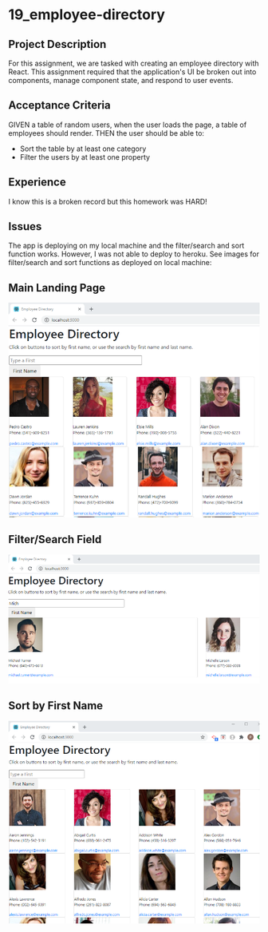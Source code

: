# 19_employee-directory

## Project Description
For this assignment, we are tasked with creating an employee directory with React. This assignment required that the application's UI be broken out into components, manage component state, and respond to user events.

## Acceptance Criteria
GIVEN a table of random users, when the user loads the page, a table of employees should render.
THEN the user should be able to:
* Sort the table by at least one category
* Filter the users by at least one property

## Experience
I know this is a broken record but this homework was HARD! 

## Issues
The app is deploying on my local machine and the filter/search and sort function works. However, I was not able to deploy to heroku. See images for filter/search and sort functions as deployed on local machine:

## Main Landing Page
![Main Landing Page](./public/assets/main.png)

## Filter/Search Field
![Filter/Search](./public/assets/filter-search.png)

## Sort by First Name
![Sort](./public/assets/sort-firstname.png)



